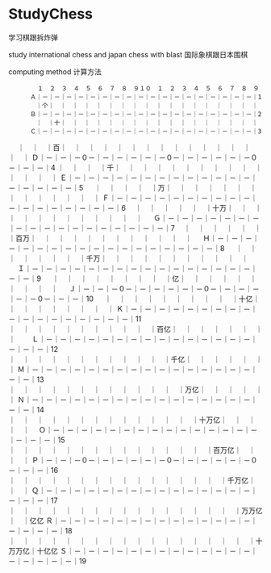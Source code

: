 # StudyChess
学习棋跟拆炸弹

study international chess and japan chess with blast
国际象棋跟日本围棋

computing method
计算方法

            １　２　３　４　５　６　７　８　９１０　１　２　３　４　５　６　７　８　９
          Ａ｜－｜－｜－｜－｜－｜－｜－｜－｜－｜－｜－｜－｜－｜－｜－｜－｜－｜－｜1
          　｜个｜　｜　｜　｜　｜　｜　｜　｜　｜　｜　｜　｜　｜　｜　｜　｜　｜　｜
          Ｂ｜－｜－｜－｜－｜－｜－｜－｜－｜－｜－｜－｜－｜－｜－｜－｜－｜－｜－｜2
          　｜　｜十｜　｜　｜　｜　｜　｜　｜　｜　｜　｜　｜　｜　｜　｜　｜　｜　｜
          Ｃ｜－｜－｜－｜－｜－｜－｜－｜－｜－｜－｜－｜－｜－｜－｜－｜－｜－｜－｜3
 　         ｜　｜　｜百｜　｜　｜　｜　｜　｜　｜　｜　｜　｜　｜　｜　｜　｜　｜　｜
          Ｄ｜－｜－｜－０－｜－｜－｜－｜－｜－０－｜－｜－｜－｜－｜－０－｜－｜－｜4
            ｜　｜　｜　｜千｜　｜　｜　｜　｜　｜　｜　｜　｜　｜　｜　｜　｜　｜　｜
          Ｅ｜－｜－｜－｜－｜－｜－｜－｜－｜－｜－｜－｜－｜－｜－｜－｜－｜－｜－｜5
    　      ｜　｜　｜　｜　｜万｜　｜　｜　｜　｜　｜　｜　｜　｜　｜　｜　｜　｜　｜
          Ｆ｜－｜－｜－｜－｜－｜－｜－｜－｜－｜－｜－｜－｜－｜－｜－｜－｜－｜－｜6
          　｜　｜　｜　｜　｜　｜十万｜　｜　｜　｜　｜　｜　｜　｜　｜　｜　｜　｜　｜
　        Ｇ｜－｜－｜－｜－｜－｜－｜－｜－｜－｜－｜－｜－｜－｜－｜－｜－｜－｜－｜7
          　｜　｜　｜　｜　｜　｜　｜百万｜　｜　｜　｜　｜　｜　｜　｜　｜　｜　｜　｜
　        Ｈ｜－｜－｜－｜－｜－｜－｜－｜－｜－｜－｜－｜－｜－｜－｜－｜－｜－｜－｜8
 　         ｜　｜　｜　｜　｜　｜　｜　｜千万｜　｜　｜　｜　｜　｜　｜　｜　｜　｜　｜
　        Ｉ｜－｜－｜－｜－｜－｜－｜－｜－｜－｜－｜－｜－｜－｜－｜－｜－｜－｜－｜9
 　         ｜　｜　｜　｜　｜　｜　｜　｜　｜亿｜　｜　｜　｜　｜　｜　｜　｜　｜　｜
　        Ｊ｜－｜－｜－０－｜－｜－｜－｜－｜－０－｜－｜－｜－｜－｜－０－｜－｜－｜10
　          ｜　｜　｜　｜　｜　｜　｜　｜　｜　｜十亿｜　｜　｜　｜　｜　｜　｜　｜　｜
          Ｋ｜－｜－｜－｜－｜－｜－｜－｜－｜－｜－｜－｜－｜－｜－｜－｜－｜－｜－｜11 　   
            ｜　｜　｜　｜　｜　｜　｜　｜　｜　｜　｜百亿｜　｜　｜　｜　｜　｜　｜　｜　　
          Ｌ｜－｜－｜－｜－｜－｜－｜－｜－｜－｜－｜－｜－｜－｜－｜－｜－｜－｜－｜12 　   
            ｜　｜　｜　｜　｜　｜　｜　｜　｜　｜　｜　｜千亿｜　｜　｜　｜　｜　｜　｜
          Ｍ｜－｜－｜－｜－｜－｜－｜－｜－｜－｜－｜－｜－｜－｜－｜－｜－｜－｜－｜13 　   
            ｜　｜　｜　｜　｜　｜　｜　｜　｜　｜　｜　｜　｜万亿｜　｜　｜　｜　｜　｜
          Ｎ｜－｜－｜－｜－｜－｜－｜－｜－｜－｜－｜－｜－｜－｜－｜－｜－｜－｜－｜14 　   
            ｜　｜　｜　｜　｜　｜　｜　｜　｜　｜　｜　｜　｜　｜十万亿｜　｜　｜　｜　｜　
          Ｏ｜－｜－｜－｜－｜－｜－｜－｜－｜－｜－｜－｜－｜－｜－｜－｜－｜－｜－｜15 　   
            ｜　｜　｜　｜　｜　｜　｜　｜　｜　｜　｜　｜　｜　｜　｜百万亿｜　｜　｜　｜
          Ｐ｜－｜－｜－０－｜－｜－｜－｜－｜－０－｜－｜－｜－｜－｜－０－｜－｜－｜16 　   
            ｜　｜　｜　｜　｜　｜　｜　｜　｜　｜　｜　｜　｜　｜　｜　｜千万亿｜　｜　｜
          Ｑ｜－｜－｜－｜－｜－｜－｜－｜－｜－｜－｜－｜－｜－｜－｜－｜－｜－｜－｜17 　   
            ｜　｜　｜　｜　｜　｜　｜　｜　｜　｜　｜　｜　｜　｜　｜　｜　｜万万亿｜　｜亿亿
          Ｒ｜－｜－｜－｜－｜－｜－｜－｜－｜－｜－｜－｜－｜－｜－｜－｜－｜－｜－｜18 　   
            ｜　｜　｜　｜　｜　｜　｜　｜　｜　｜　｜　｜　｜　｜　｜　｜　｜　｜十万万亿｜十亿亿
          Ｓ｜－｜－｜－｜－｜－｜－｜－｜－｜－｜－｜－｜－｜－｜－｜－｜－｜－｜－｜19 
       
       
       
       
       


